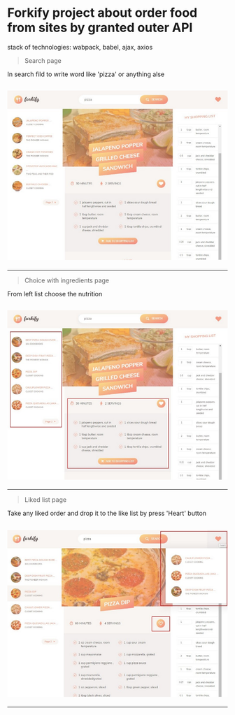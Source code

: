 # **Forkify**  project about order food from sites by granted outer API

stack of technologies:  wabpack, babel, ajax, axios

>Search page

In search fild to write word like 'pizza' or anything alse

![1](/imagesForReadMe//1.jpg)
---
---

>Choice with ingredients page

From left list choose the nutrition

![2](/imagesForReadMe//2.jpg)
---
---

>Liked list page

Take any liked order and drop it to the like list by press 'Heart' button

![2](/imagesForReadMe//3.jpg)
---
---




